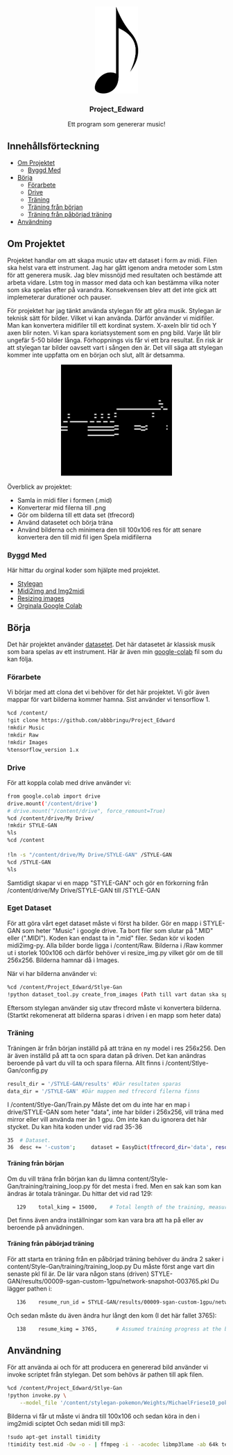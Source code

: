 
<!-- PROJECT SHIELDS -->
<!--
** I'm using markdown "reference style" links for readability.
*** Reference links are enclosed in brackets [ ] instead of parentheses ( ).
*** See the bottom of this document for the declaration of the reference variables
*** for contributors-url, forks-url, etc. This is an optional, concise syntax you may use.
*** https://www.markdownguide.org/basic-syntax/#reference-style-links
-->
<!-- PROJECT LOGO -->
<br />
<p align="center">
  <a href="https://github.com/othneildrew/Best-README-Template">
    <img src="img/music_notes_PNG64.png" alt="logo" width="100" height="200">
  </a>

  <h3 align="center">Project_Edward</h3>

  <p align="center">
    Ett program som genererar music!




<!-- TABLE OF CONTENTS -->
## Innehållsförteckning

* [Om Projektet](#om-projektet)
  * [Byggd Med](#byggd-med)
* [Börja](#börja)
  * [Förarbete](#förarbete)
  * [Drive](#drive)
  * [Träning](#träning)
  * [Träning från början](#träning-från-början)
  * [Träning från påbörjad träning](#träning-från-påbörjad-träning)
* [Användning](#användning)



<!-- ABOUT THE PROJECT -->
## Om Projektet

Projektet handlar om att skapa music utav ett dataset i form av midi. Filen ska helst vara ett instrument. Jag har gått igenom andra metoder som Lstm för att generera musik. Jag blev missnöjd med resultaten och bestämde att arbeta vidare. Lstm tog in massor med data och kan bestämma vilka noter som ska spelas efter på varandra. Konsekvensen blev att det inte gick att implemeterar durationer och pauser. 

För projektet har jag tänkt använda stylegan för att göra musik. Stylegan är teknisk sätt för bilder. Vilket vi kan använda. Därför använder vi midifiler. Man kan konvertera midifiler till ett kordinat system. X-axeln blir tid och Y axen blir noten. Vi kan spara koriatsystement som en png bild. Varje låt blir ungefär 5-50 bilder långa. Förhoppnings vis får vi ett bra resultat. En risk är att stylegan tar bilder oavsett vart i sången den är. Det vill säga att stylegan kommer inte uppfatta om en början och slut, allt är detsamma. 

<p align="center">
  <a href="https://github.com/othneildrew/Best-README-Template">
    <img src="img/210appass_1_Piano_6.png" alt="logo" width="256" height="256">
</a>

Överblick av projektet:
* Samla in midi filer i formen (.mid) 
* Konverterar mid filerna till .png
* Gör om bilderna till ett data set (tfrecord) 
* Använd datasetet och börja träna
* Använd bilderna och minimera den till 100x106 res för att senare konvertera den till mid fil igen
Spela midifilerna

### Byggd Med
Här hittar du orginal koder som hjälpte med projektet.
* [Stylegan](https://github.com/t04glovern/stylegan-pokemon)
* [Midi2img and Img2midi](https://github.com/mathigatti/midi2img)
* [Resizing images](https://auth0.com/blog/image-processing-in-python-with-pillow/)
* [Orginala Google Colab](https://colab.research.google.com/drive/1zPmnBwNix4wSARUZ9izE92t6TjzVqN2P#scrollTo=zh3adHVfo7yj)



<!-- GETTING STARTED -->
## Börja

Det här projektet använder [datasetet](https://www.kaggle.com/soumikrakshit/classical-music-midi). Det här datasetet är klassisk musik som bara spelas av ett instrument. 
Här är även min [google-colab](https://colab.research.google.com/drive/1HbpWlQ8gaTG6c4ps7POXD-sSs-6mbWLg#scrollTo=JF1mwki7pjZc) fil som du kan följa.

### Förarbete

Vi börjar med att clona det vi behöver för det här projektet. Vi gör även mappar för vart bilderna kommer hamna. 
Sist använder vi tensorflow 1.
```sh
%cd /content/
!git clone https://github.com/abbbringu/Project_Edward
!mkdir Music
!mkdir Raw
!mkdir Images
%tensorflow_version 1.x
```

### Drive

För att koppla colab med drive använder vi:
```sh
from google.colab import drive
drive.mount('/content/drive')
# drive.mount("/content/drive", force_remount=True)
%cd /content/drive/My Drive/
!mkdir STYLE-GAN
%ls
%cd /content

!ln -s "/content/drive/My Drive/STYLE-GAN" /STYLE-GAN
%cd /STYLE-GAN
%ls
```
Samtidigt skapar vi en mapp "STYLE-GAN" och gör en förkorning från /content/drive/My Drive/STYLE-GAN till /STYLE-GAN

### Eget Dataset

För att göra vårt eget dataset måste vi först ha bilder. Gör en mapp i STYLE-GAN som heter "Music" i google drive. Ta bort filer som slutar på ".MID" eller (".MIDI"). Koden kan endast ta in ".mid" filer. Sedan kör vi koden midi2img-py. Alla bilder borde ligga i /content/Raw. Bilderna i /Raw kommer ut i storlek 100x106 och därför behöver vi resize_img.py vilket gör om de till 256x256. Bilderna hamnar då i Images. 

När vi har bilderna använder vi:
```sh
%cd /content/Project_Edward/Stlye-Gan
!python dataset_tool.py create_from_images (Path till vart datan ska sparas) (/content/Images/)
```
Eftersom stylegan använder sig utav tfrecord måste vi konvertera bilderna. (Startkt rekomenerat att bilderna sparas i driven i en mapp som heter data)

### Träning

Träningen är från början inställd på att träna en ny model i res 256x256. Den är även inställd på att ta ocn spara datan på driven. Det kan anändras beroende på vart du vill ta och spara filerna. Allt finns i /content/Stlye-Gan/config.py
```sh
result_dir = '/STYLE-GAN/results' #Där resultaten sparas
data_dir = '/STYLE-GAN' #Där mappen med tfrecord filerna finns
```
I /content/Stlye-Gan/Train.py Måste det om du inte har en map i drive/STYLE-GAN som heter "data", inte har bilder i 256x256, vill träna med mirror eller vill använda mer än 1 gpu. Om inte kan du ignorera det här stycket.
Du kan hita koden under vid rad 35-36
```sh
35  # Dataset.
36  desc += '-custom';     dataset = EasyDict(tfrecord_dir='data', resolution=256);              train.mirror_augment = False
```
#### Träning från början
Om du vill träna från början kan du lämna content/Style-Gan/training/training_loop.py för det mesta i fred. Men en sak kan som kan ändras är totala träningar. Du hittar det vid rad 129:
```sh
   129    total_kimg = 15000,    # Total length of the training, measured in thousands of real images.
```
Det finns även andra inställningar som kan vara bra att ha på eller av beroende på anvädningen.

#### Träning från påbörjad träning
För att starta en träning från en påbörjad träning behöver du ändra 2 saker i content/Style-Gan/training/training_loop.py Du måste först ange vart din senaste pkl fil är. De lär vara någon stans (driven) STYLE-GAN/results/00009-sgan-custom-1gpu/network-snapshot-003765.pkl
Du lägger pathen i:
```sh
   136    resume_run_id = STYLE-GAN/results/00009-sgan-custom-1gpu/network-snapshot-003765.pkl
```
Och sedan måste du även ändra hur långt den kom (I det här fallet 3765):
```sh
   138    resume_kimg = 3765,      # Assumed training progress at the beginning. Affects reporting and training schedule.
```



<!-- USAGE EXAMPLES -->
## Användning

För att använda ai och för att producera en genererad bild använder vi invoke scriptet från stylegan. Det som behövs är pathen till apk filen.


```sh
%cd /content/Project_Edward/Stlye-Gan
!python invoke.py \
    --model_file '/content/stylegan-pokemon/Weights/MichaelFriese10_pokemon.pkl'
```

Bilderna vi får ut måste vi ändra till 100x106 och sedan köra in den i img2midi sciptet
Och sedan midi till mp3:

```sh
!sudo apt-get install timidity
!timidity test.mid -Ow -o - | ffmpeg -i - -acodec libmp3lame -ab 64k test.mp3
```

